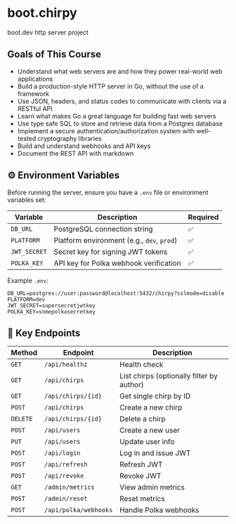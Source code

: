 # boot.chirpy
boot.dev http server project


## Goals of This Course

-  Understand what web servers are and how they power real-world web applications
-  Build a production-style HTTP server in Go, without the use of a framework
-  Use JSON, headers, and status codes to communicate with clients via a RESTful API
-  Learn what makes Go a great language for building fast web servers
-  Use type safe SQL to store and retrieve data from a Postgres database
-  Implement a secure authentication/authorization system with well-tested cryptography libraries
-  Build and understand webhooks and API keys
-  Document the REST API with markdown


## ⚙️ Environment Variables

Before running the server, ensure you have a `.env` file or environment variables set:

| Variable     | Description                                 | Required |
|--------------|---------------------------------------------|----------|
| `DB_URL`     | PostgreSQL connection string                | ✅       |
| `PLATFORM`   | Platform environment (e.g., `dev`, `prod`) | ✅       |
| `JWT_SECRET` | Secret key for signing JWT tokens           | ✅       |
| `POLKA_KEY`  | API key for Polka webhook verification      | ✅       |

Example `.env`:
```env
DB_URL=postgres://user:password@localhost:5432/chirpy?sslmode=disable
PLATFORM=dev
JWT_SECRET=supersecretjwtkey
POLKA_KEY=somepolkasecretkey
```

## 🧩 Key Endpoints

| Method | Endpoint                  | Description |
|--------|---------------------------|-------------|
| `GET`    | `/api/healthz`              | Health check |
| `GET`    | `/api/chirps`               | List chirps (optionally filter by author) |
| `GET`    | `/api/chirps/{id}`          | Get single chirp by ID |
| `POST`   | `/api/chirps`               | Create a new chirp |
| `DELETE` | `/api/chirps/{id}`          | Delete a chirp |
| `POST`   | `/api/users`                | Create a new user |
| `PUT`    | `/api/users`                | Update user info |
| `POST`   | `/api/login`                | Log in and issue JWT |
| `POST`   | `/api/refresh`              | Refresh JWT |
| `POST`   | `/api/revoke`               | Revoke JWT |
| `GET`    | `/admin/metrics`            | View admin metrics |
| `POST`   | `/admin/reset`              | Reset metrics |
| `POST`   | `/api/polka/webhooks`       | Handle Polka webhooks